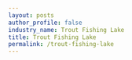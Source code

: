 ```yaml
---
layout: posts 
author_profile: false 
industry_name: Trout Fishing Lake
title: Trout Fishing Lake
permalink: /trout-fishing-lake
---
```

